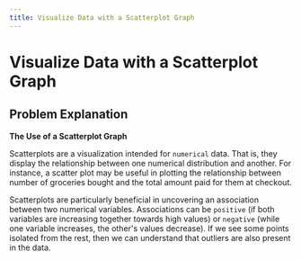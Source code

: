 ```yaml
---
title: Visualize Data with a Scatterplot Graph
---
```

# Visualize Data with a Scatterplot Graph

## Problem Explanation

**The Use of a Scatterplot Graph**

Scatterplots are a visualization intended for `numerical` data. That is, they display the relationship between one numerical distribution and another. For instance, a scatter plot may be useful in plotting the relationship between number of groceries bought and the total amount paid for them at checkout. 

Scatterplots are particularly beneficial in uncovering an association between two numerical variables. Associations can be `positive` (if both variables are increasing together towards high values) or `negative` (while one variable increases, the other's values decrease). If we see some points isolated from the rest, then we can understand that outliers are also present in the data.
